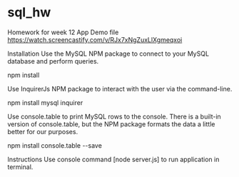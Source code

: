 # sql_hw
Homework for week 12
App Demo file
https://watch.screencastify.com/v/RJx7xNgZuxLlXgmeqxoi

Installation
Use the MySQL NPM package to connect to your MySQL database and perform queries.

npm install

Use InquirerJs NPM package to interact with the user via the command-line.

npm install mysql inquirer

Use console.table to print MySQL rows to the console. There is a built-in version of console.table, but the NPM package formats the data a little better for our purposes.

npm install console.table --save

Instructions
Use console command [node server.js] to run application in terminal.
